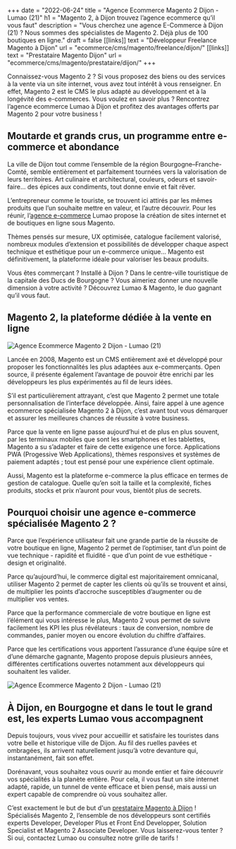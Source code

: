 +++
date = "2022-06-24"
title = "Agence Ecommerce Magento 2 Dijon - Lumao (21)"
h1 = "Magento 2, à Dijon trouvez l’agence ecommerce qu’il vous faut"
description = "Vous cherchez une agence E-Commerce à Dijon (21) ? Nous sommes des spécialistes de Magento 2. Déjà plus de 100 boutiques en ligne."
draft = false
[[links]]
    text = "Développeur Freelance Magento à Dijon"
    url = "ecommerce/cms/magento/freelance/dijon/"
[[links]]
    text = "Prestataire Magento Dijon"
    url = "ecommerce/cms/magento/prestataire/dijon/"
+++

Connaissez-vous Magento 2 ? Si vous proposez des biens ou des services à la vente via un site internet, vous avez tout intérêt à vous renseigner. En effet, Magento 2 est le CMS le plus adapté au développement et à la longévité des e-commerces. Vous voulez en savoir plus ? Rencontrez l’agence ecommerce Lumao à Dijon et profitez des avantages offerts par Magento 2 pour votre business !

## Moutarde et grands crus, un programme entre e-commerce et abondance

La ville de Dijon tout comme l’ensemble de la région Bourgogne–Franche-Comté, semble entièrement et parfaitement tournées vers la valorisation de leurs territoires. Art culinaire et architectural, couleurs, odeurs et savoir-faire… des épices aux condiments, tout donne envie et fait rêver.

L’entrepreneur comme le touriste, se trouvent ici attirés par les mêmes produits que l’un souhaite mettre en valeur, et l’autre découvrir. Pour les réunir, l’[agence e-commerce](/agence-ecom/) Lumao propose la création de sites internet et de boutiques en ligne sous Magento.

Thèmes pensés sur mesure, UX optimisée, catalogue facilement valorisé, nombreux modules d’extension et possibilités de développer chaque aspect technique et esthétique pour un e-commerce unique… Magento est définitivement, la plateforme idéale pour valoriser les beaux produits.

Vous êtes commerçant ? Installé à Dijon ? Dans le centre-ville touristique de la capitale des Ducs de Bourgogne ? Vous aimeriez donner une nouvelle dimension à votre activité ? Découvrez Lumao & Magento, le duo gagnant qu’il vous faut.

## Magento 2, la plateforme dédiée à la vente en ligne

<img class="animate zoomIn margin-auto" src="/images/ville/paint/dijon/1.jpg" alt="Agence Ecommerce Magento 2 Dijon - Lumao (21)" />

Lancée en 2008, Magento est un CMS entièrement axé et développé pour proposer les fonctionnalités les plus adaptées aux e-commerçants. Open source, il présente également l’avantage de pouvoir être enrichi par les développeurs les plus expérimentés au fil de leurs idées.

S’il est particulièrement attrayant, c’est que Magento 2 permet une totale personnalisation de l’interface développée. Ainsi, faire appel à une agence ecommerce spécialisée Magento 2 à Dijon, c’est avant tout vous démarquer et assurer les meilleures chances de réussite à votre business.

Parce que la vente en ligne passe aujourd’hui et de plus en plus souvent, par les terminaux mobiles que sont les smartphones et les tablettes, Magento a su s’adapter et faire de cette exigence une force. Applications PWA (Progessive Web Applications), thèmes responsives et systèmes de paiement adaptés ; tout est pensé pour une expérience client optimale.

Aussi, Magento est la plateforme e-commerce la plus efficace en termes de gestion de catalogue. Quelle qu’en soit la taille et la complexité, fiches produits, stocks et prix n’auront pour vous, bientôt plus de secrets.

## Pourquoi choisir une agence e-commerce spécialisée Magento 2 ?

Parce que l’expérience utilisateur fait une grande partie de la réussite de votre boutique en ligne, Magento 2 permet de l’optimiser, tant d’un point de vue technique - rapidité et fluidité - que d’un point de vue esthétique - design et originalité.

Parce qu’aujourd’hui, le commerce digital est majoritairement omnicanal, utiliser Magento 2 permet de capter les clients où qu’ils se trouvent et ainsi, de multiplier les points d’accroche susceptibles d’augmenter ou de multiplier vos ventes.

Parce que la performance commerciale de votre boutique en ligne est l’élément qui vous intéresse le plus, Magento 2 vous permet de suivre facilement les KPI les plus révélateurs : taux de conversion, nombre de commandes, panier moyen ou encore évolution du chiffre d’affaires.

Parce que les certifications vous apportent l’assurance d’une équipe sûre et d’une démarche gagnante, Magento propose depuis plusieurs années, différentes certifications ouvertes notamment aux développeurs qui souhaitent les valider.

<img class="animate zoomIn margin-auto" src="/images/ville/paint/dijon/2.jpg" alt="Agence Ecommerce Magento 2 Dijon - Lumao (21)" />

## À Dijon, en Bourgogne et dans le tout le grand est, les experts Lumao vous accompagnent

Depuis toujours, vous vivez pour accueillir et satisfaire les touristes dans votre belle et historique ville de Dijon. Au fil des ruelles pavées et ombragées, ils arrivent naturellement jusqu’à votre devanture qui, instantanément, fait son effet.

Dorénavant, vous souhaitez vous ouvrir au monde entier et faire découvrir vos spécialités à la planète entière. Pour cela, il vous faut un site internet adapté, rapide, un tunnel de vente efficace et bien pensé, mais aussi un expert capable de comprendre où vous souhaitez aller.

C’est exactement le but de but d'un [prestataire Magento à Dijon](/ecommerce/cms/magento/prestataire/dijon/) ! Spécialisés Magento 2, l’ensemble de nos développeurs sont certifiés experts Developer, Developer Plus et Front End Developper, Solution Specialist et Magento 2 Associate Developer. Vous laisserez-vous tenter ? Si oui, contactez Lumao ou consultez notre grille de tarifs !


